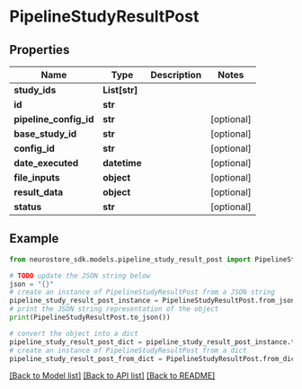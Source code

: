 # PipelineStudyResultPost


## Properties

Name | Type | Description | Notes
------------ | ------------- | ------------- | -------------
**study_ids** | **List[str]** |  | 
**id** | **str** |  | 
**pipeline_config_id** | **str** |  | [optional] 
**base_study_id** | **str** |  | [optional] 
**config_id** | **str** |  | [optional] 
**date_executed** | **datetime** |  | [optional] 
**file_inputs** | **object** |  | [optional] 
**result_data** | **object** |  | [optional] 
**status** | **str** |  | [optional] 

## Example

```python
from neurostore_sdk.models.pipeline_study_result_post import PipelineStudyResultPost

# TODO update the JSON string below
json = "{}"
# create an instance of PipelineStudyResultPost from a JSON string
pipeline_study_result_post_instance = PipelineStudyResultPost.from_json(json)
# print the JSON string representation of the object
print(PipelineStudyResultPost.to_json())

# convert the object into a dict
pipeline_study_result_post_dict = pipeline_study_result_post_instance.to_dict()
# create an instance of PipelineStudyResultPost from a dict
pipeline_study_result_post_from_dict = PipelineStudyResultPost.from_dict(pipeline_study_result_post_dict)
```
[[Back to Model list]](../README.md#documentation-for-models) [[Back to API list]](../README.md#documentation-for-api-endpoints) [[Back to README]](../README.md)


